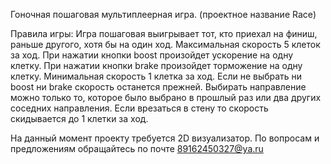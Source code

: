 Гоночная пошаговая мультиплеерная игра. (проектное название Race)

Правила игры: Игра пошаговая выигрывает тот, кто приехал на финиш, раньше другого, хотя бы на один ход. Максимальная скорость 5 клеток за ход. При нажатии кнопки boost произойдет ускорение на одну клетку. При нажатии кнопки brake произойдет торможение на одну клетку. Минимальная скорость 1 клетка за ход. Если не выбрать ни boost ни brake скорость останется прежней. Выбирать направление можно только то, которое было выбрано в прошлый раз или два других соседних направления. Если врезаться в стену то скорость скидывается до 1 клетки за ход.

На данный момент проекту требуется 2D визуализатор. По вопросам и предложениям обращайтесь по почте 89162450327@ya.ru
